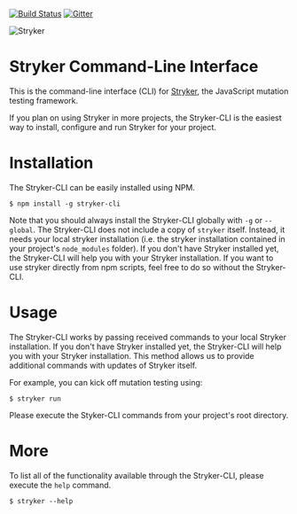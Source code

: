 [![Build Status](https://travis-ci.org/stryker-mutator/stryker-cli.svg?branch=master)](https://travis-ci.org/stryker-mutator/stryker-cli)
[![Gitter](https://badges.gitter.im/stryker-mutator/stryker.svg)](https://gitter.im/stryker-mutator/stryker?utm_source=badge&utm_medium=badge&utm_campaign=pr-badge)

![Stryker](https://github.com/stryker-mutator/stryker/raw/master/stryker-80x80.png)

# Stryker Command-Line Interface
This is the command-line interface (CLI) for [Stryker](https://stryker-mutator.github.io), the JavaScript mutation testing framework.

If you plan on using Stryker in more projects, the Stryker-CLI is the easiest way to install, configure and run Stryker for your project.

# Installation
The Stryker-CLI can be easily installed using NPM.

```
$ npm install -g stryker-cli
```

Note that you should always install the Stryker-CLI globally with `-g` or `--global`. The Stryker-CLI does not include a copy of `stryker` itself. Instead, it needs your local stryker installation (i.e. the stryker installation contained in your project's `node_modules` folder). If you don't have Stryker installed yet, the Stryker-CLI will help you with your Stryker installation. If you want to use stryker directly from npm scripts, feel free to do so without the Stryker-CLI.

# Usage 
The Stryker-CLI works by passing received commands to your local Stryker installation. If you don't have Stryker installed yet, the Stryker-CLI will help you with your Stryker installation. This method allows us to provide additional commands with updates of Stryker itself.

For example, you can kick off mutation testing using:

```
$ stryker run
```

Please execute the Styker-CLI commands from your project's root directory.

# More
To list all of the functionality available through the Stryker-CLI, please execute the `help` command.

```
$ stryker --help
```